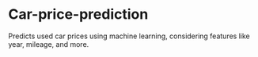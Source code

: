 # Car-price-prediction
Predicts used car prices using machine learning, considering features like year, mileage, and more.

